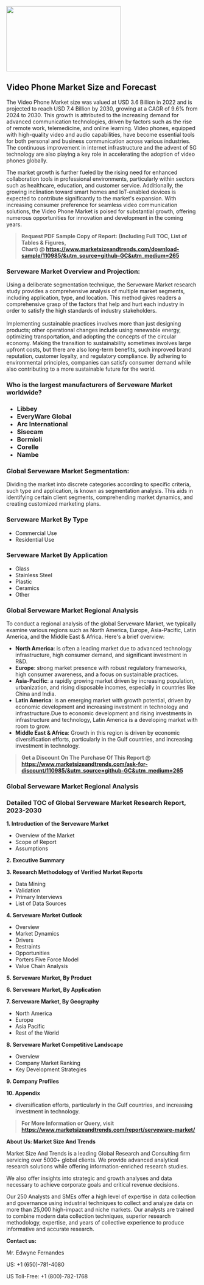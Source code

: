 <p><img class="alignnone size-medium wp-image-20088" src="https://ffe5etoiles.com/wp-content/uploads/2024/12/MST1-300x171.png" alt="" width="300" height="171" /></p><h2>Video Phone Market Size and Forecast</h2><p>The Video Phone Market size was valued at USD 3.6 Billion in 2022 and is projected to reach USD 7.4 Billion by 2030, growing at a CAGR of 9.6% from 2024 to 2030. This growth is attributed to the increasing demand for advanced communication technologies, driven by factors such as the rise of remote work, telemedicine, and online learning. Video phones, equipped with high-quality video and audio capabilities, have become essential tools for both personal and business communication across various industries. The continuous improvement in internet infrastructure and the advent of 5G technology are also playing a key role in accelerating the adoption of video phones globally.</p><p>The market growth is further fueled by the rising need for enhanced collaboration tools in professional environments, particularly within sectors such as healthcare, education, and customer service. Additionally, the growing inclination toward smart homes and IoT-enabled devices is expected to contribute significantly to the market's expansion. With increasing consumer preference for seamless video communication solutions, the Video Phone Market is poised for substantial growth, offering numerous opportunities for innovation and development in the coming years.</p></p><blockquote id="" class=""><strong>Request PDF Sample Copy of Report: (Including Full TOC, List of Tables &amp; Figures, Chart)&nbsp;@&nbsp;<strong><a href="https://www.marketsizeandtrends.com/download-sample/110985/&utm_source=github-GC&utm_medium=265" target="_blank">https://www.marketsizeandtrends.com/download-sample/110985/&utm_source=github-GC&utm_medium=265</a></strong></strong></blockquote><h3 id="" class="">Serveware Market&nbsp;Overview and Projection:</h3><p id="" class="">Using a deliberate segmentation technique, the Serveware Market research study provides a comprehensive analysis of multiple market segments, including application, type, and location. This method gives readers a comprehensive grasp of the factors that help and hurt each industry in order to satisfy the high standards of industry stakeholders. <br /> <br />Implementing sustainable practices involves more than just designing products; other operational changes include using renewable energy, optimizing transportation, and adopting the concepts of the circular economy. Making the transition to sustainability sometimes involves large upfront costs, but there are also long-term benefits, such improved brand reputation, customer loyalty, and regulatory compliance. By adhering to environmental principles, companies can satisfy consumer demand while also contributing to a more sustainable future for the world.</p><h3 id="" class="">Who is the largest manufacturers of&nbsp;Serveware Market worldwide?</h3><h3 class=""><p><ul><li>Libbey </li><li> EveryWare Global </li><li> Arc International </li><li> Sisecam </li><li> Bormioli </li><li> Corelle </li><li> Nambe</li></ul></p></h3><h3 id="" class="">Global&nbsp;Serveware Market Segmentation:</h3><p id="" class="">Dividing the market into discrete categories according to specific criteria, such type and application, is known as segmentation analysis. This aids in identifying certain client segments, comprehending market dynamics, and creating customized marketing plans.</p><h3 id="" class="">Serveware Market&nbsp;By Type</h3><p><p><ul><li>Commercial Use </li><li> Residential Use</p></li></ul></p></p><h3 id="" class="">Serveware Market&nbsp;By Application</h3><p class=""><p><ul><li>Glass </li><li> Stainless Steel </li><li> Plastic </li><li> Ceramics </li><li> Other</li></ul></p></p><h3 id="" class="">Global Serveware Market Regional Analysis</h3><p id="" class="">To conduct a regional analysis of the global Serveware Market, we typically examine various regions such as North America, Europe, Asia-Pacific, Latin America, and the Middle East &amp; Africa. Here's a brief overview:</p><ul><li><strong>North America</strong>: is often a leading market due to advanced technology infrastructure, high consumer demand, and significant investment in R&amp;D.</li><li><strong>Europe</strong>: strong market presence with robust regulatory frameworks, high consumer awareness, and a focus on sustainable practices.</li><li><strong>Asia-Pacific</strong>: a rapidly growing market driven by increasing population, urbanization, and rising disposable incomes, especially in countries like China and India.</li><li><strong>Latin America</strong>: is an emerging market with growth potential, driven by economic development and increasing investment in technology and infrastructure.Due to economic development and rising investments in infrastructure and technology, Latin America is a developing market with room to grow.</li><li><strong>Middle East &amp; Africa</strong>: Growth in this region is driven by economic diversification efforts, particularly in the Gulf countries, and increasing investment in technology.</li></ul><blockquote id="" class=""><strong>Get a Discount On The Purchase Of This Report @ <strong><a href="https://www.marketsizeandtrends.com/ask-for-discount/110985/&utm_source=github-GC&utm_medium=265" target="_blank">https://www.marketsizeandtrends.com/ask-for-discount/110985/&utm_source=github-GC&utm_medium=265</a></strong></strong></blockquote><h3 id="" class="">Global Serveware Market Regional Analysis</h3><h3 id="" class="">Detailed TOC of Global Serveware Market Research Report, 2023-2030</h3><p id="" class=""><strong>1. Introduction of the Serveware Market</strong></p><ul><li>Overview of the Market</li><li>Scope of Report</li><li>Assumptions</li></ul><p id="" class=""><strong>2. Executive Summary</strong></p><p id="" class=""><strong>3. Research Methodology of Verified Market Reports</strong></p><ul><li>Data Mining</li><li>Validation</li><li>Primary Interviews</li><li>List of Data Sources</li></ul><p id="" class=""><strong>4. Serveware Market Outlook</strong></p><ul><li>Overview</li><li>Market Dynamics</li><li>Drivers</li><li>Restraints</li><li>Opportunities</li><li>Porters Five Force Model</li><li>Value Chain Analysis</li></ul><p id="" class=""><strong>5. Serveware Market, By Product</strong></p><p id="" class=""><strong>6. Serveware Market, By Application</strong></p><p id="" class=""><strong>7. Serveware Market, By Geography</strong></p><ul><li>North America</li><li>Europe</li><li>Asia Pacific</li><li>Rest of the World</li></ul><p id="" class=""><strong>8. Serveware Market Competitive Landscape</strong></p><ul><li>Overview</li><li>Company Market Ranking</li><li>Key Development Strategies</li></ul><p id="" class=""><strong>9. Company Profiles</strong></p><p id="" class=""><strong>10. Appendix</strong></p><ul><li>diversification efforts, particularly in the Gulf countries, and increasing investment in technology.</li></ul><blockquote id="" class=""><strong>For More Information or Query, visit <strong><strong><a href="https://www.marketsizeandtrends.com/report/serveware-market/" target="_blank">https://www.marketsizeandtrends.com/report/serveware-market/</a></strong></strong></strong></blockquote><p id="" class=""><strong>About Us: Market Size And Trends</strong></p><p id="" class="">Market Size And Trends is a leading Global Research and Consulting firm servicing over 5000+ global clients. We provide advanced analytical research solutions while offering information-enriched research studies.</p><p id="" class="">We also offer insights into strategic and growth analyses and data necessary to achieve corporate goals and critical revenue decisions.</p><p id="" class="">Our 250 Analysts and SMEs offer a high level of expertise in data collection and governance using industrial techniques to collect and analyze data on more than 25,000 high-impact and niche markets. Our analysts are trained to combine modern data collection techniques, superior research methodology, expertise, and years of collective experience to produce informative and accurate research.</p><p id="" class=""><strong>Contact us:</strong></p><p id="" class="">Mr. Edwyne Fernandes</p><p id="" class="">US: +1 (650)-781-4080</p><p id="" class="">US Toll-Free: +1 (800)-782-1768</p>
